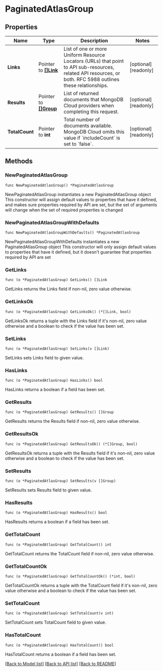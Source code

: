 # PaginatedAtlasGroup

## Properties

Name | Type | Description | Notes
------------ | ------------- | ------------- | -------------
**Links** | Pointer to [**[]Link**](Link.md) | List of one or more Uniform Resource Locators (URLs) that point to API sub-resources, related API resources, or both. RFC 5988 outlines these relationships. | [optional] [readonly] 
**Results** | Pointer to [**[]Group**](Group.md) | List of returned documents that MongoDB Cloud providers when completing this request. | [optional] [readonly] 
**TotalCount** | Pointer to **int** | Total number of documents available. MongoDB Cloud omits this value if &#x60;includeCount&#x60; is set to &#x60;false&#x60;. | [optional] [readonly] 

## Methods

### NewPaginatedAtlasGroup

`func NewPaginatedAtlasGroup() *PaginatedAtlasGroup`

NewPaginatedAtlasGroup instantiates a new PaginatedAtlasGroup object
This constructor will assign default values to properties that have it defined,
and makes sure properties required by API are set, but the set of arguments
will change when the set of required properties is changed

### NewPaginatedAtlasGroupWithDefaults

`func NewPaginatedAtlasGroupWithDefaults() *PaginatedAtlasGroup`

NewPaginatedAtlasGroupWithDefaults instantiates a new PaginatedAtlasGroup object
This constructor will only assign default values to properties that have it defined,
but it doesn't guarantee that properties required by API are set

### GetLinks

`func (o *PaginatedAtlasGroup) GetLinks() []Link`

GetLinks returns the Links field if non-nil, zero value otherwise.

### GetLinksOk

`func (o *PaginatedAtlasGroup) GetLinksOk() (*[]Link, bool)`

GetLinksOk returns a tuple with the Links field if it's non-nil, zero value otherwise
and a boolean to check if the value has been set.

### SetLinks

`func (o *PaginatedAtlasGroup) SetLinks(v []Link)`

SetLinks sets Links field to given value.

### HasLinks

`func (o *PaginatedAtlasGroup) HasLinks() bool`

HasLinks returns a boolean if a field has been set.
### GetResults

`func (o *PaginatedAtlasGroup) GetResults() []Group`

GetResults returns the Results field if non-nil, zero value otherwise.

### GetResultsOk

`func (o *PaginatedAtlasGroup) GetResultsOk() (*[]Group, bool)`

GetResultsOk returns a tuple with the Results field if it's non-nil, zero value otherwise
and a boolean to check if the value has been set.

### SetResults

`func (o *PaginatedAtlasGroup) SetResults(v []Group)`

SetResults sets Results field to given value.

### HasResults

`func (o *PaginatedAtlasGroup) HasResults() bool`

HasResults returns a boolean if a field has been set.
### GetTotalCount

`func (o *PaginatedAtlasGroup) GetTotalCount() int`

GetTotalCount returns the TotalCount field if non-nil, zero value otherwise.

### GetTotalCountOk

`func (o *PaginatedAtlasGroup) GetTotalCountOk() (*int, bool)`

GetTotalCountOk returns a tuple with the TotalCount field if it's non-nil, zero value otherwise
and a boolean to check if the value has been set.

### SetTotalCount

`func (o *PaginatedAtlasGroup) SetTotalCount(v int)`

SetTotalCount sets TotalCount field to given value.

### HasTotalCount

`func (o *PaginatedAtlasGroup) HasTotalCount() bool`

HasTotalCount returns a boolean if a field has been set.

[[Back to Model list]](../README.md#documentation-for-models) [[Back to API list]](../README.md#documentation-for-api-endpoints) [[Back to README]](../README.md)


